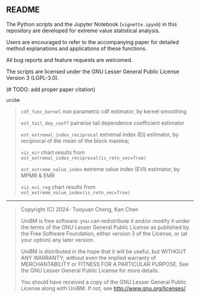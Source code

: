## README

The Python scripts and the Jupyter Notebook (`vignette.ipynb`) in this repository are developed for extreme value statistical analysis.

Users are encouraged to refer to the accompanying paper for detailed method explanations and applications of these functions.

All bug reports and feature requests are welcomed.

The scripts are licensed under the GNU Lesser General Public License Version 3 (LGPL-3.0).

(# TODO: add proper paper citation)

`unibm`

> `cdf_func_kernel` non parametric cdf estimator, by kernel smoothing
>
> `est_tail_dep_coeff` pairwise tail dependence coefficient estimator
>
> `est_extremal_index_reciprocal` extremal index (EI) estimator, by reciprocal of the mean of the block maxima;
>
> `viz_eir` chart results from `est_extremal_index_reciprocal(is_retn_vec=True)`
>
> `est_extreme_value_index` extreme value index (EVI) estimator, by MPMR & EMR
>
> `viz_evi_reg` chart results from `est_extreme_value_index(is_retn_vec=True)`





------

>  Copyright (C) 2024- Tuoyuan Cheng, Kan Chen
>
> UniBM is free software: you can redistribute it and/or modify
> it under the terms of the GNU Lesser General Public License as published by
> the Free Software Foundation, either version 3 of the License, or
> (at your option) any later version.
>
> UniBM is distributed in the hope that it will be useful,
> but WITHOUT ANY WARRANTY; without even the implied warranty of
> MERCHANTABILITY or FITNESS FOR A PARTICULAR PURPOSE. See the
> GNU Lesser General Public License for more details.
>
> You should have received a copy of the GNU Lesser General Public License
> along with UniBM. If not, see <http://www.gnu.org/licenses/>.
